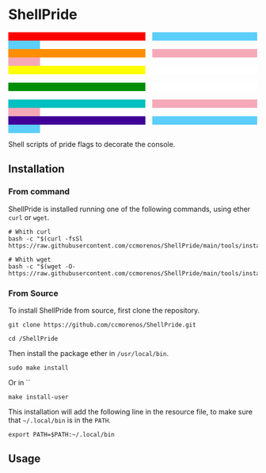 # ShellPride

<span style="margin-right: 10px; background: rgb(255, 0, 0); color: rgb(255, 0, 0)">-------------------------------------------</span> <span style="margin-right: 10px; background: rgb(92,206,250); color: rgb(92,206,250)">-------------------------------------------</span><br/>
<span style="margin-right: 10px; background: rgb(255, 142, 0); color: rgb(255, 142, 0)">-------------------------------------------</span> <span style="margin-right: 10px; background: rgb(245,169,184); color: rgb(245,169,184)">-------------------------------------------</span><br/>
<span style="margin-right: 10px; background: rgb(255, 255, 0); color: rgb(255, 255, 0)">-------------------------------------------</span> <span style="margin-right: 10px; background: rgb(255,255,255); color: rgb(255,255,255)">-------------------------------------------</span><br/>
<span style="margin-right: 10px; background: rgb(0, 142, 0); color: rgb(0, 142, 0)">-------------------------------------------</span> <span style="margin-right: 10px; background: rgb(255,255,255); color: rgb(255,255,25592)">-------------------------------------------</span><br/>
<span style="margin-right: 10px; background: rgb(0, 192, 192); color: rgb(0, 192, 192)">-------------------------------------------</span> <span style="margin-right: 10px; background: rgb(245,169,184); color: rgb(245,169,184)">-------------------------------------------</span><br/>
<span style="margin-right: 10px; background: rgb(64, 0, 152); color: rgb(64, 0, 152)">-------------------------------------------</span> <span style="margin-right: 10px; background: rgb(92,206,250); color: rgb(92,206,25052)">-------------------------------------------</span><br/>

Shell scripts of pride flags to decorate the console.

## Installation

### From command

ShellPride is installed running one of the following commands, using ether
`curl` or `wget`.

```shell
# Whith curl
bash -c "$(curl -fsSl https://raw.githubusercontent.com/ccmorenos/ShellPride/main/tools/install.sh)"

# Whith wget
bash -c "$(wget -O- https://raw.githubusercontent.com/ccmorenos/ShellPride/main/tools/install.sh)"
```

### From Source

To install ShellPride from source, first clone the repository.

```shell
git clone https://github.com/ccmorenos/ShellPride.git

cd /ShellPride

```

Then install the package ether in `/usr/local/bin`.

```shell
sudo make install
```

Or in ``

```shell
make install-user
```

This installation will add the following line in the resource file, to make
sure that `~/.local/bin` is in the `PATH`.

```shell
export PATH=$PATH:~/.local/bin
```

## Usage
